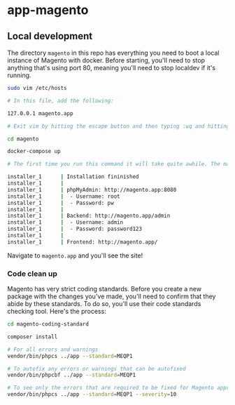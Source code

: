 # app-magento

## Local development
The directory `magento` in this repo has everything you need to boot a local instance of Magento with docker. Before starting, you'll need to stop anything that's using port 80, meaning you'll need to stop localdev if it's running.

```bash
sudo vim /etc/hosts

# In this file, add the following:

127.0.0.1 magento.app

# Exit vim by hitting the escape button and then typing :wq and hitting enter

cd magento

docker-compose up

# The first time you run this command it will take quite awhile. The makers of this compose file are wonderful and included dummy data for the Magento app so you have stuff to interact with. However, installing it takes forever. You'll know that it's done because you'll see printed out:

installer_1      | Installation fininished
installer_1      |
installer_1      | phpMyAdmin: http://magento.app:8080
installer_1      |  - Username: root
installer_1      |  - Password: pw
installer_1      |
installer_1      | Backend: http://magento.app/admin
installer_1      |  - Username: admin
installer_1      |  - Password: password123
installer_1      |
installer_1      | Frontend: http://magento.app/
```

Navigate to `magento.app` and you'll see the site!

### Code clean up
Magento has very strict coding standards. Before you create a new package with the changes you've made, you'll need to confirm that they abide by these standards. To do so, you'll use their code standards checking tool. Here's the process:

```bash
cd magento-coding-standard

composer install

# For all errors and warnings
vendor/bin/phpcs ../app --standard=MEQP1

# To autofix any errors or warnings that can be autofixed
vendor/bin/phpcbf ../app --standard=MEQP1

# To see only the errors that are required to be fixed for Magento approval
vendor/bin/phpcs ../app --standard=MEQP1 --severity=10
```






